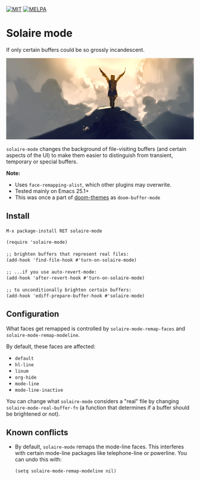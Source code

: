 [![MIT](https://img.shields.io/badge/license-MIT-green.svg)](./LICENSE)
[![MELPA](http://melpa.org/packages/solaire-mode-badge.svg)](http://melpa.org/#/solaire-mode)

# Solaire mode

If only certain buffers could be so grossly incandescent.

[![Praise the sun](praise.jpg)](http://winkla12.deviantart.com/art/Grossly-Incandescent-438305072)

`solaire-mode` changes the background of file-visiting buffers (and certain
aspects of the UI) to make them easier to distinguish from transient, temporary
or special buffers.

**Note:**
+ Uses `face-remapping-alist`, which other plugins may overwrite.
+ Tested mainly on Emacs 25.1+
+ This was once a part of [doom-themes] as `doom-buffer-mode`

## Install

`M-x package-install RET solaire-mode`

```emacs-lisp
(require 'solaire-mode)

;; brighten buffers that represent real files:
(add-hook 'find-file-hook #'turn-on-solaire-mode)

;; ...if you use auto-revert-mode:
(add-hook 'after-revert-hook #'turn-on-solaire-mode)

;; to unconditionally brighten certain buffers:
(add-hook 'ediff-prepare-buffer-hook #'solaire-mode)
```

## Configuration

What faces get remapped is controlled by `solaire-mode-remap-faces` and
`solaire-mode-remap-modeline`.

By default, these faces are affected:

+ `default`
+ `hl-line`
+ `linum`
+ `org-hide`
+ `mode-line`
+ `mode-line-inactive`

You can change what `solaire-mode` considers a "real" file by changing
`solaire-mode-real-buffer-fn` (a function that determines if a buffer should be
brightened or not).

## Known conflicts
+ By default, `solaire-mode` remaps the mode-line faces. This interferes with
  certain mode-line packages like telephone-line or powerline. You can undo this
  with:

  ```emacs-lisp
  (setq solaire-mode-remap-modeline nil)
  ```


[doom-themes]: https://github.com/hlissner/emacs-doom-theme
